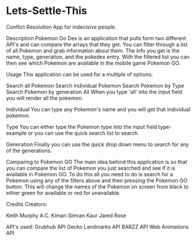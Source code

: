 # Lets-Settle-This
Conflict Resolution App for indecisive people.
<!-- In progress -->


Description
Pokemon Go Dex is an application that pulls form two different API's and can compare the arrays that they get. You can filter through a list of all Pokemon and grab information about them. The info you get is the name, type, generation, and the pokedex entry. With the filtered list you can then see which Pokemon are available in the mobile game Pokemon GO.

Usage
This application can be used for a multiple of options:

Search all Pokemon
Search individual Pokemon
Search Pokemon by Type
Search Pokemon by generation
All
When you type 'all' into the input field you will render all the pokemon. 

Individual
You can type any Pokemon's name and you will get that individual pokemon. 

Type
You can either type the Pokemon type into the input field type-example or you can use the quick search list to search. 

Generation
Finally you can use the quick drop down menu to search for any of the generations. 

Comparing to Pokemon GO
The main idea behind this application is so that you can compare the list of Pokemon you just searched and see if it is available in Pokemon GO. To do this all you need to do is search for a Pokemon using any of the filters above and then pressing the Pokemon GO button. This will change the names of the Pokemon on screen from black to either green for available or red for unavailable. 

Credits
Creators:

Keith Murphy
A.C. Kimari
Simran Kaur
Jared Rose

API's used:
Grubhub API
Gecko Landmarks API
BARZZ API
Web Animations API